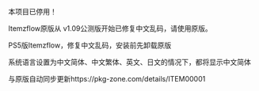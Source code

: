 本项目已停用！

Itemzflow原版从 v1.09公测版开始已修复中文乱码，请使用原版。

PS5版Itemzflow，修复中文乱码，安装前先卸载原版

系统语言设置为中文简体、中文繁体、英文、日文的情况下，都将显示中文简体

与原版自动同步更新https://pkg-zone.com/details/ITEM00001
